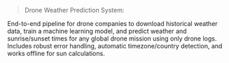 
> Drone Weather Prediction System:
 
End-to-end pipeline for drone companies to download historical weather data, train a machine learning model, and predict weather and sunrise/sunset times for any global drone mission using only drone logs.  
 Includes robust error handling, automatic timezone/country detection, and works offline for sun calculations.
